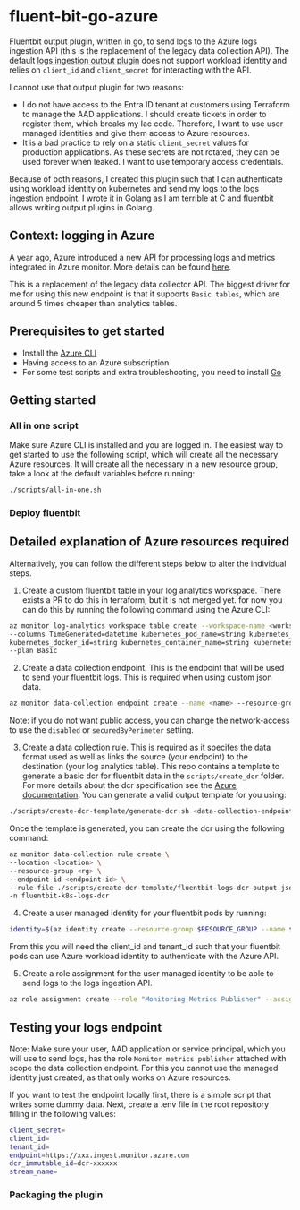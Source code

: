 # fluent-bit-go-azure

Fluentbit output plugin, written in go, to send logs to the Azure logs ingestion API (this is the replacement of the legacy data collection API).
The default [logs ingestion output plugin](https://docs.fluentbit.io/manual/pipeline/outputs/azure_logs_ingestion) does not support workload identity and relies on `client_id` and `client_secret` for interacting with the API.

I cannot use that output plugin for two reasons:
- I do not have access to the Entra ID tenant at customers using Terraform to manage the AAD applications. 
  I should create tickets in order to register them, which breaks my Iac code. Therefore, I want to use user managed identities and give them access to Azure resources.
- It is a bad practice to rely on a static `client_secret` values for production applications. 
  As these secrets are not rotated, they can be used forever when leaked. I want to use temporary access credentials.

Because of both reasons, I created this plugin such that I can authenticate using workload identity on kubernetes and send my logs to the logs ingestion endpoint.
I wrote it in Golang as I am terrible at C and fluentbit allows writing output plugins in Golang.

## Context: logging in Azure
A year ago, Azure introduced a new API for processing logs and metrics integrated in Azure monitor.
More details can be found [here](https://learn.microsoft.com/en-us/azure/azure-monitor/logs/logs-ingestion-api-overview).

This is a replacement of the legacy data collector API.
The biggest driver for me for using this new endpoint is that it supports `Basic tables`, which are around 5 times cheaper than analytics tables.

## Prerequisites to get started

- Install the [Azure CLI](https://learn.microsoft.com/en-us/cli/azure/install-azure-cli)
- Having access to an Azure subscription
- For some test scripts and extra troubleshooting, you need to install [Go](https://go.dev/doc/install)

## Getting started

### All in one script

Make sure Azure CLI is installed and you are logged in.
The easiest way to get started to use the following script, which will create all the necessary Azure resources.
It will create all the necessary in a new resource group, take a look at the default variables before running:
```bash
./scripts/all-in-one.sh
```

### Deploy fluentbit


## Detailed explanation of Azure resources required
Alternatively, you can follow the different steps below to alter the individual steps.

1. Create a custom fluentbit table in your log analytics workspace. 
   There exists a PR to do this in terraform, but it is not merged yet. for now you can do this by running the following command using the Azure CLI:

```bash
az monitor log-analytics workspace table create --workspace-name <workspace-name> --resource-group <resource-group> --name <table-name>_CL \
--columns TimeGenerated=datetime kubernetes_pod_name=string kubernetes_pod_id=string kubernetes_namespace_name=string kubernetes_host=string \
kubernetes_docker_id=string kubernetes_container_name=string kubernetes_container_image=string kubernetes_container_hash=string log=string stream=string \
--plan Basic
```

2. Create a data collection endpoint. This is the endpoint that will be used to send your fluentbit logs. This is required when using custom json data.

```bash
az monitor data-collection endpoint create --name <name> --resource-group <rg> --public-network-access Enabled --location <location>
```

Note: if you do not want public access, you can change the network-access to use the `disabled` or `securedByPerimeter` setting.

3. Create a data collection rule. This is required as it specifes the data format used as well as links the source (your endpoint) to the destination (your log analytics table).
   This repo contains a template to generate a basic dcr for fluentbit data in the `scripts/create_dcr` folder.
   For more details about the dcr specification see the [Azure documentation](https://learn.microsoft.com/en-us/azure/azure-monitor/essentials/data-collection-rule-create-edit?tabs=cli).
   You can generate a valid output template for you using:

```bash
./scripts/create-dcr-template/generate-dcr.sh <data-collection-endpoint-id> <workspace-resource-id> <logs-table-name>
```

Once the template is generated, you can create the dcr using the following command:
```bash
az monitor data-collection rule create \
--location <location> \
--resource-group <rg> \
--endpoint-id <endpoint-id> \
--rule-file ./scripts/create-dcr-template/fluentbit-logs-dcr-output.json \
-n fluentbit-k8s-logs-dcr
```

4. Create a user managed identity for your fluentbit pods by running:
```bash
identity=$(az identity create --resource-group $RESOURCE_GROUP --name $IDENITY_NAME --location $LOCATION)
```

From this you will need the client_id and tenant_id such that your fluentbit pods can use Azure workload identity to authenticate with the Azure API.

5. Create a role assignment for the user managed identity to be able to send logs to the logs ingestion API.
```bash
az role assignment create --role "Monitoring Metrics Publisher" --assignee-principal-type ServicePrincipal --assignee $IDENITY_NAME --scope $data_collection_endpoint_id
```

## Testing your logs endpoint

Note: Make sure your user, AAD application or service principal, which you will use to send logs, has the role `Monitor metrics publisher` attached with scope the data collection endpoint.
For this you cannot use the managed identity just created, as that only works on Azure resources.

If you want to test the endpoint locally first, there is a simple script that writes some dummy data.
Next, create a .env file in the root repository filling in the following values:
```bash
client_secret=
client_id=
tenant_id=
endpoint=https://xxx.ingest.monitor.azure.com
dcr_immutable_id=dcr-xxxxxx
stream_name=
```

### Packaging the plugin

